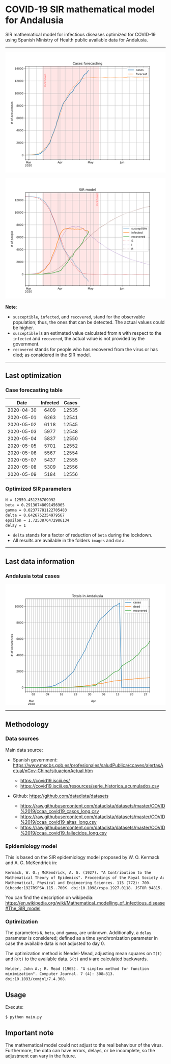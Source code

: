 # COVID-19 SIR mathematical model for Andalusia

SIR mathematical model for infectious diseases optimized for COVID-19 using Spanish Ministry of Health public available data for Andalusia.

-----

![sir-cases](https://github.com/agastalver/sir-covid-19-andalusia/raw/master/images/generated-sir-cases.png "SIR Model Cases")

![sir](https://github.com/agastalver/sir-covid-19-andalusia/raw/master/images/generated-sir.png "SIR Model")

**Note**: 

* `susceptible`, `infected`, and `recovered`, stand for the observable population; thus, the ones that can be detected. The actual values could be higher.
* `susceptible` is an estimated value calculated from `N` with respect to the `infected` and `recovered`, the actual value is not provided by the government.
* `recovered` stands for people who has recovered from the virus or has died; as considered in the SIR model.

-----

## Last optimization

### Case forecasting table

| Date           | Infected | Cases    |
|:--------------:|:--------:|:--------:|
| 2020-04-30 | 6409 | 12535 |
| 2020-05-01 | 6263 | 12541 |
| 2020-05-02 | 6118 | 12545 |
| 2020-05-03 | 5977 | 12548 |
| 2020-05-04 | 5837 | 12550 |
| 2020-05-05 | 5701 | 12552 |
| 2020-05-06 | 5567 | 12554 |
| 2020-05-07 | 5437 | 12555 |
| 2020-05-08 | 5309 | 12556 |
| 2020-05-09 | 5184 | 12556 |

### Optimized SIR parameters

```
N = 12559.451236709992
beta = 0.29130748091456965
gamma = 0.02377781122705483
delta = 0.6426752354979567
epsilon = 1.7253876472986134
delay = 1
```

* `delta` stands for a factor of reduction of `beta` during the lockdown.
* All results are available in the folders `images` and `data`.

-----

## Last data information

### Andalusia total cases

![total](https://github.com/agastalver/sir-covid-19-andalusia/raw/master/images/generated-total.png "Total cases")

-----

## Methodology

### Data sources

Main data source:

* Spanish government: https://www.mscbs.gob.es/profesionales/saludPublica/ccayes/alertasActual/nCov-China/situacionActual.htm
  * https://covid19.isciii.es/
  * https://covid19.isciii.es/resources/serie_historica_acumulados.csv

* Github: https://github.com/datadista/datasets
  * https://raw.githubusercontent.com/datadista/datasets/master/COVID%2019/ccaa_covid19_casos_long.csv
  * https://raw.githubusercontent.com/datadista/datasets/master/COVID%2019/ccaa_covid19_altas_long.csv
  * https://raw.githubusercontent.com/datadista/datasets/master/COVID%2019/ccaa_covid19_fallecidos_long.csv

### Epidemiology model

This is based on the SIR epidemiology model proposed by W. O. Kermack and A. G. McKendrick in:

```
Kermack, W. O.; McKendrick, A. G. (1927). "A Contribution to the Mathematical Theory of Epidemics". Proceedings of the Royal Society A: Mathematical, Physical and Engineering Sciences. 115 (772): 700. Bibcode:1927RSPSA.115..700K. doi:10.1098/rspa.1927.0118. JSTOR 94815.
```

You can find the description on wikipedia: https://en.wikipedia.org/wiki/Mathematical_modelling_of_infectious_disease#The_SIR_model

### Optimization

The parameters `N`, `beta`, and `gamma`, are unknown. Additionally, a `delay` parameter is considered; defined as a time synchronization parameter in case the available data is not adjusted to day 0.

The optimization method is Nendel-Mead, adjusting mean squares on `I(t)` and `R(t)` to the available data. `S(t)` and `N` are calculated backwards.

```
Nelder, John A.; R. Mead (1965). "A simplex method for function minimization". Computer Journal. 7 (4): 308–313. doi:10.1093/comjnl/7.4.308.
```

## Usage

Execute:

```
$ python main.py
```

## Important note

The mathematical model could not adjust to the real behaviour of the virus. Furthermore, the data can have errors, delays, or be incomplete, so the adjustment can vary in the future.
